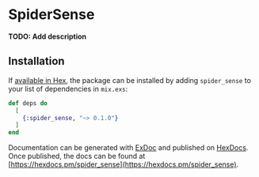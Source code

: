 # SpiderSense

**TODO: Add description**

## Installation

If [available in Hex](https://hex.pm/docs/publish), the package can be installed
by adding `spider_sense` to your list of dependencies in `mix.exs`:

```elixir
def deps do
  [
    {:spider_sense, "~> 0.1.0"}
  ]
end
```

Documentation can be generated with [ExDoc](https://github.com/elixir-lang/ex_doc)
and published on [HexDocs](https://hexdocs.pm). Once published, the docs can
be found at [https://hexdocs.pm/spider_sense](https://hexdocs.pm/spider_sense).

